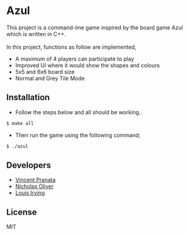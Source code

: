 # Azul
This project is a command-line game inspired by the board game Azul which is written in C++. <br><br>
In this project, functions as follow are implemented,
  - A maximum of 4 players can participate to play
  - Improved UI where it would show the shapes and colours
  - 5x5 and 6x6 board size
  - Normal and Grey Tile Mode

## Installation ##

- Follow the steps below and all should be working..

```sh
$ make all
```

- Then run the game using the following command;

```sh
$ ./azul
```

Developers
---
- [Vincent Pranata](https://github.com/vincent-pranata)
- [Nicholas Oliver](https://github.com/s3752041)
- [Louis Irving](https://github.com/s3717388)

License
----
MIT
